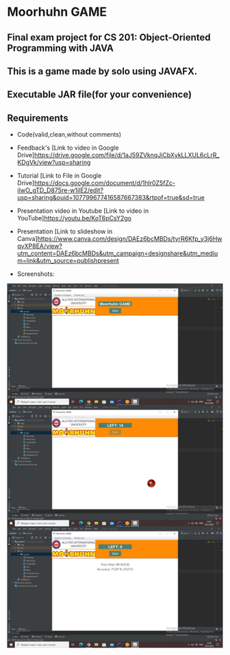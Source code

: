 # Moorhuhn GAME
## Final exam project for CS 201: Object-Oriented Programming with JAVA 
## This is a game made by solo  using JAVAFX.
## Executable JAR file(for your convenience)

## Requirements 
- Code(valid,clean,without comments)

- Feedback's [Link to video in Google Drive]https://drive.google.com/file/d/1aJ59ZVknqJiCbXykLLXUL6cLrR_KDgVk/view?usp=sharing

- Tutorial [Link to File in Google Drive]https://docs.google.com/document/d/1hlr0Z5fZc-iIwO_gTD_D875re-w1ilE2/edit?usp=sharing&ouid=107799677416587667383&rtpof=true&sd=true

- Presentation video in Youtube [Link to video in YouTube]https://youtu.be/KoT6pCsY2go

- Presentation [Link to slideshow in Canva]https://www.canva.com/design/DAEz6bcMBDs/tyrR6Kfp_y3j6HwqyXP8EA/view?utm_content=DAEz6bcMBDs&utm_campaign=designshare&utm_medium=link&utm_source=publishpresent

- Screenshots:
<img align="center"  width="550px" src="https://github.com/mataraimov/Finalgame/blob/main/Screenshots/photo1641052386.jpeg" />
<img align="center"  width="550px" src="https://github.com/mataraimov/Finalgame/blob/main/Screenshots/photo1641052432.jpeg" />
<img align="center"  width="550px" src="https://github.com/mataraimov/Finalgame/blob/main/Screenshots/photo1641052465.jpeg" />
